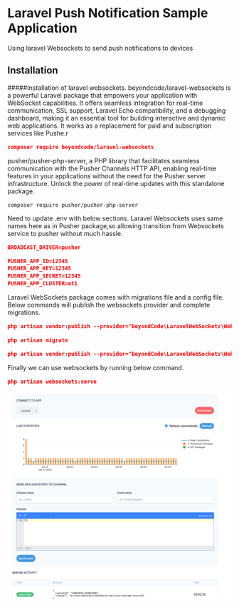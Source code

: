 Laravel Push Notification Sample Application
=========

Using laravel Websockets to send push notifications to devices

Installation
----

#####Installation of laravel websockets.
beyondcode/laravel-websockets is a powerful Laravel package that empowers your application with WebSocket capabilities. It offers seamless integration for real-time communication, SSL support, Laravel Echo compatibility, and a debugging dashboard, making it an essential tool for building interactive and dynamic web applications. It works as a replacement for paid and subscription services like Pushe.r

```json
composer require beyondcode/laravel-websockets
```

 pusher/pusher-php-server, a PHP library that facilitates seamless communication with the Pusher Channels HTTP API, enabling real-time features in your applications without the need for the Pusher server infrastructure. Unlock the power of real-time updates with this standalone package.
```json∏
composer require pusher/pusher-php-server
```

Need to update .env with below sections. Laravel Websockets uses same names here as in Pusher package,so allowing transition from Websockets service to pusher without much hassle.
```json
BROADCAST_DRIVER=pusher
```

```json
PUSHER_APP_ID=12345
PUSHER_APP_KEY=12345
PUSHER_APP_SECRET=12345
PUSHER_APP_CLUSTER=mt1
```

Laravel WebSockets package comes with migrations file and a config file. Below commands will publish the websockets provider and complete migrations.
```json
php artisan vendor:publish --provider="BeyondCode\LaravelWebSockets\WebSocketsServiceProvider" --tag="migrations"
```

```json
php artisan migrate
```

```json
php artisan vendor:publish --provider="BeyondCode\LaravelWebSockets\WebSocketsServiceProvider" --tag="config"
```

Finally we can use websockets by running below command.
```json
php artisan websockets:serve
```
![Alt text](<Screenshot 2023-10-10 at 01.04.54.png>)
